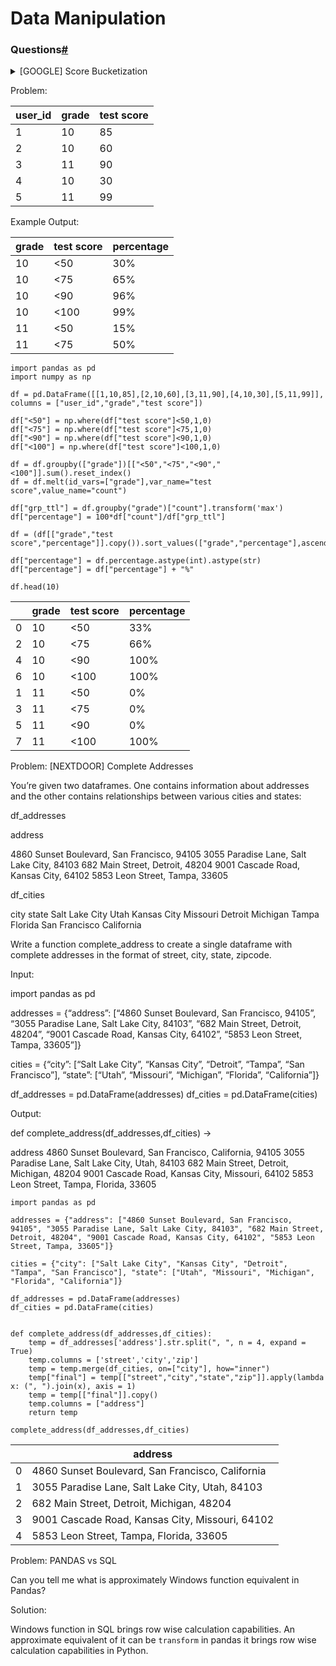 # Data Manipulation

### Questions[#](broken-reference)

<details>

<summary>[GOOGLE] Score Bucketization</summary>

Let’s say you’re given a list of standardized test scores from high schoolers from grades 9 to 12

Given the dataset, write code in Pandas to return the cumulative percentage of students that received scores within the buckets of <50, <75, <90, <100

Example Input:&#x20;



</details>

Problem:&#x20;



| user\_id | grade | test score |
| -------- | ----- | ---------- |
| 1        | 10    | 85         |
| 2        | 10    | 60         |
| 3        | 11    | 90         |
| 4        | 10    | 30         |
| 5        | 11    | 99         |

Example Output:

| grade | test score | percentage |
| ----- | ---------- | ---------- |
| 10    | <50        | 30%        |
| 10    | <75        | 65%        |
| 10    | <90        | 96%        |
| 10    | <100       | 99%        |
| 11    | <50        | 15%        |
| 11    | <75        | 50%        |

```
import pandas as pd
import numpy as np

df = pd.DataFrame([[1,10,85],[2,10,60],[3,11,90],[4,10,30],[5,11,99]], columns = ["user_id","grade","test score"])

df["<50"] = np.where(df["test score"]<50,1,0)
df["<75"] = np.where(df["test score"]<75,1,0)
df["<90"] = np.where(df["test score"]<90,1,0)
df["<100"] = np.where(df["test score"]<100,1,0)

df = df.groupby(["grade"])[["<50","<75","<90","<100"]].sum().reset_index()
df = df.melt(id_vars=["grade"],var_name="test score",value_name="count")

df["grp_ttl"] = df.groupby("grade")["count"].transform('max')
df["percentage"] = 100*df["count"]/df["grp_ttl"]

df = (df[["grade","test score","percentage"]].copy()).sort_values(["grade","percentage"],ascending=True)

df["percentage"] = df.percentage.astype(int).astype(str)
df["percentage"] = df["percentage"] + "%"

df.head(10)
```

|   | grade | test score | percentage |
| - | ----- | ---------- | ---------- |
| 0 | 10    | <50        | 33%        |
| 2 | 10    | <75        | 66%        |
| 4 | 10    | <90        | 100%       |
| 6 | 10    | <100       | 100%       |
| 1 | 11    | <50        | 0%         |
| 3 | 11    | <75        | 0%         |
| 5 | 11    | <90        | 0%         |
| 7 | 11    | <100       | 100%       |

Problem: \[NEXTDOOR] Complete Addresses

You’re given two dataframes. One contains information about addresses and the other contains relationships between various cities and states:

df\_addresses

address

4860 Sunset Boulevard, San Francisco, 94105 3055 Paradise Lane, Salt Lake City, 84103 682 Main Street, Detroit, 48204 9001 Cascade Road, Kansas City, 64102 5853 Leon Street, Tampa, 33605

df\_cities

city state Salt Lake City Utah Kansas City Missouri Detroit Michigan Tampa Florida San Francisco California

Write a function complete\_address to create a single dataframe with complete addresses in the format of street, city, state, zipcode.

Input:

import pandas as pd

addresses = {“address”: \[“4860 Sunset Boulevard, San Francisco, 94105”, “3055 Paradise Lane, Salt Lake City, 84103”, “682 Main Street, Detroit, 48204”, “9001 Cascade Road, Kansas City, 64102”, “5853 Leon Street, Tampa, 33605”]}

cities = {“city”: \[“Salt Lake City”, “Kansas City”, “Detroit”, “Tampa”, “San Francisco”], “state”: \[“Utah”, “Missouri”, “Michigan”, “Florida”, “California”]}

df\_addresses = pd.DataFrame(addresses) df\_cities = pd.DataFrame(cities)

Output:

def complete\_address(df\_addresses,df\_cities) ->

address 4860 Sunset Boulevard, San Francisco, California, 94105 3055 Paradise Lane, Salt Lake City, Utah, 84103 682 Main Street, Detroit, Michigan, 48204 9001 Cascade Road, Kansas City, Missouri, 64102 5853 Leon Street, Tampa, Florida, 33605

```
import pandas as pd

addresses = {"address": ["4860 Sunset Boulevard, San Francisco, 94105", "3055 Paradise Lane, Salt Lake City, 84103", "682 Main Street, Detroit, 48204", "9001 Cascade Road, Kansas City, 64102", "5853 Leon Street, Tampa, 33605"]}

cities = {"city": ["Salt Lake City", "Kansas City", "Detroit", "Tampa", "San Francisco"], "state": ["Utah", "Missouri", "Michigan", "Florida", "California"]}

df_addresses = pd.DataFrame(addresses)
df_cities = pd.DataFrame(cities)


def complete_address(df_addresses,df_cities):
    temp = df_addresses['address'].str.split(", ", n = 4, expand = True)
    temp.columns = ['street','city','zip']
    temp = temp.merge(df_cities, on=["city"], how="inner")
    temp["final"] = temp[["street","city","state","zip"]].apply(lambda x: (", ").join(x), axis = 1)
    temp = temp[["final"]].copy()
    temp.columns = ["address"]
    return temp

complete_address(df_addresses,df_cities)
```

|   | address                                          |
| - | ------------------------------------------------ |
| 0 | 4860 Sunset Boulevard, San Francisco, California |
| 1 | 3055 Paradise Lane, Salt Lake City, Utah, 84103  |
| 2 | 682 Main Street, Detroit, Michigan, 48204        |
| 3 | 9001 Cascade Road, Kansas City, Missouri, 64102  |
| 4 | 5853 Leon Street, Tampa, Florida, 33605          |

Problem: PANDAS vs SQL

Can you tell me what is approximately Windows function equivalent in Pandas?

Solution:

Windows function in SQL brings row wise calculation capabilities. An approximate equivalent of it can be `transform` in pandas it brings row wise calculation capabilities in Python.

